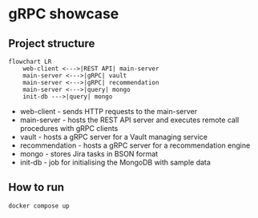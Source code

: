 # gRPC showcase

## Project structure

```mermaid
flowchart LR
    web-client <--->|REST API| main-server
    main-server <--->|gRPC| vault
    main-server <--->|gRPC| recommendation
    main-server <--->|query| mongo
    init-db --->|query| mongo
```

* web-client - sends HTTP requests to the main-server
* main-server - hosts the REST API server and executes remote call procedures with gRPC clients
* vault - hosts a gRPC server for a Vault managing service
* recommendation - hosts a gRPC server for a recommendation engine
* mongo - stores Jira tasks in BSON format
* init-db - job for initialising the MongoDB with sample data

## How to run

```bash
docker compose up
```
